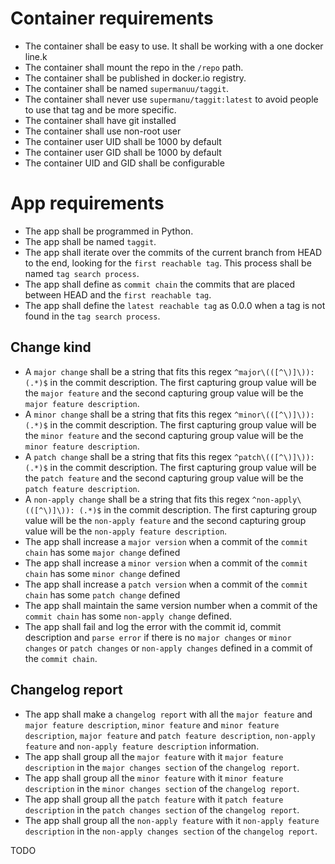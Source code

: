 # Container requirements

* The container shall be easy to use. It shall be working with a one docker line.k
* The container shall mount the repo in the `/repo` path.
* The container shall be published in docker.io registry.
* The container shall be named `supermanuu/taggit`.
* The container shall never use `supermanu/taggit:latest` to avoid people to use that tag and be more specific.
* The container shall have git installed
* The container shall use non-root user
* The container user UID shall be 1000 by default
* The container user GID shall be 1000 by default
* The container UID and GID shall be configurable

# App requirements

* The app shall be programmed in Python.
* The app shall be named `taggit`.
* The app shall iterate over the commits of the current branch from HEAD to the end, looking for the `first reachable tag`. This process shall be named `tag search process`.
* The app shall define as `commit chain` the commits that are placed between HEAD and the `first reachable tag`.
* The app shall define the `latest reachable tag` as 0.0.0 when a tag is not found in the `tag search process`.

## Change kind

* A `major change` shall be a string that fits this regex `^major\(([^\)]\)): (.*)$` in the commit description. The first capturing group value will be the `major feature` and the second capturing group value will be the `major feature description`.
* A `minor change` shall be a string that fits this regex `^minor\(([^\)]\)): (.*)$` in the commit description. The first capturing group value will be the `minor feature` and the second capturing group value will be the `minor feature description`.
* A `patch change` shall be a string that fits this regex `^patch\(([^\)]\)): (.*)$` in the commit description. The first capturing group value will be the `patch feature` and the second capturing group value will be the `patch feature description`.
* A `non-apply change` shall be a string that fits this regex `^non-apply\(([^\)]\)): (.*)$` in the commit description. The first capturing group value will be the `non-apply feature` and the second capturing group value will be the `non-apply feature description`.
* The app shall increase a `major version` when a commit of the `commit chain` has some `major change` defined
* The app shall increase a `minor version` when a commit of the `commit chain` has some `minor change` defined
* The app shall increase a `patch version` when a commit of the `commit chain` has some `patch change` defined
* The app shall maintain the same version number when a commit of the `commit chain` has some `non-apply change` defined.
* The app shall fail and log the error with the commit id, commit description and `parse error` if there is no `major changes` or `minor changes` or `patch changes` or `non-apply changes` defined in a commit of the `commit chain`.

## Changelog report

* The app shall make a `changelog report` with all the `major feature` and `major feature description`, `minor feature` and `minor feature description`, `major feature` and `patch feature description`, `non-apply feature` and `non-apply feature description` information.
* The app shall group all the `major feature` with it `major feature description` in the `major changes section` of the `changelog report`.
* The app shall group all the `minor feature` with it `minor feature description` in the `minor changes section` of the `changelog report`.
* The app shall group all the `patch feature` with it `patch feature description` in the `patch changes section` of the `changelog report`.
* The app shall group all the `non-apply feature` with it `non-apply feature description` in the `non-apply changes section` of the `changelog report`.

TODO 
